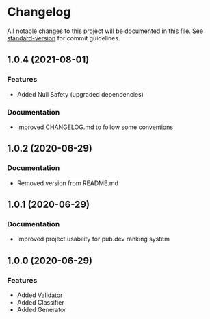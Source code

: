 # Changelog

All notable changes to this project will be documented in this file. See [standard-version](https://github.com/conventional-changelog/standard-version) for commit guidelines.

## 1.0.4 (2021-08-01)

### Features

* Added Null Safety (upgraded dependencies)

### Documentation

* Improved CHANGELOG.md to follow some conventions

## 1.0.2 (2020-06-29)

### Documentation

* Removed version from README.md

## 1.0.1 (2020-06-29)

### Documentation

* Improved project usability for pub.dev ranking system

## 1.0.0 (2020-06-29)

### Features

* Added Validator
* Added Classifier
* Added Generator
